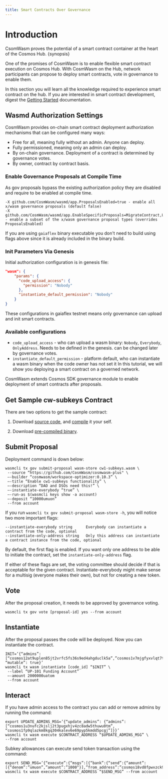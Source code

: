 ```yaml
---
title: Smart Contracts Over Governance
---
```


# Introduction

CsomWasm proves the potential of a smart contract container at the heart of the Cosmos Hub. {synopsis}

One of the promises of CosmWasm is to enable flexible smart contract execution on Cosmos Hub. With CosmWasm on the Hub,
network participants can propose to deploy smart contracts, vote in governance to enable them.

In this section you will learn all the knowledge required to experience smart contract on the hub. If you are interested in smart contract
development, digest the [Getting Started](../getting-started/intro.md) documentation.

## Wasmd Authorization Settings

CosmWasm provides on-chain smart contract deployment authorization mechanisms that can be configured many ways:

- Free for all, meaning fully without an admin. Anyone can deploy.
- Fully permissioned, meaning only an admin can deploy.
- By on-chain governance. Deployment of a contract is determined by governance votes.
- By owner, contract by contract basis.

### Enable Governance Proposals at Compile Time

As gov proposals bypass the existing authorization policy they are disabled and require to be enabled at compile time.
```
-X github.com/CosmWasm/wasmd/app.ProposalsEnabled=true - enable all x/wasm governance proposals (default false)
-X github.com/CosmWasm/wasmd/app.EnableSpecificProposals=MigrateContract,UpdateAdmin,ClearAdmin - enable a subset of the x/wasm governance proposal types (overrides ProposalsEnabled)
```

If you are using `gaiaflex` binary executable you don't need to build using flags above since it is already included in
the binary build.

### Init Parameters Via Genesis

Initial authorization configuration is in genesis file:

```json
"wasm": {
    "params": {
      "code_upload_access": {
        "permission": "Nobody"
      },
      "instantiate_default_permission": "Nobody"
    }
}
```

These configurations in gaiaflex testnet means only governance can upload and init smart contracts.

### Available configurations
- `code_upload_access` - who can upload a wasm binary: `Nobody`, `Everybody`, `OnlyAddress`. Needs to be defined in the genesis.
can be changed later by governance votes.
- `instantiate_default_permission` - platform default, who can instantiate a wasm binary when the code owner has not set it
In this tutorial, we will show you deploying a smart contract on a governed network.

CosmWasm extends Cosmos SDK governance module to enable deployment of smart contracts after proposals.

## Get Sample cw-subkeys Contract

There are two options to get the sample contract:

1. Download [source code](https://github.com/CosmWasm/cosmwasm-plus/tree/v0.1.1/contracts/cw20-base), and [compile]( ./../getting-started/compile-contract.md) it your self.

2. Download [pre-compiled binary](https://github.com/CosmWasm/cosmwasm-plus/releases/download/v0.1.1/cw20_base.wasm).

## Submit Proposal

Deployment command is down below:

```shell
wasmcli tx gov submit-proposal wasm-store cw1-subkeys.wasm \
 --source “https://github.com/CosmWasm/cosmwasm-plus" \
 —-builder “cosmwasm/workspace-optimizer:0.10.3” \
 —-title “Enable cw1-subkeys functionality” \
 —-description “DAO and DSOs need this!” \
 —-instantiate-everybody “true” \
 —-run-as $(wasmcli keys show -a account)
 —-deposit “10000umuon”
 --from account
```

If you run `wasmcli tx gov submit-proposal wasm-store -h`, you will notice two more important flags:

```shell
--instantiate-everybody string      Everybody can instantiate a contract from the code, optional
--instantiate-only-address string   Only this address can instantiate a contract instance from the code, optional
```

By default, the first flag is enabled. If you want only one address to be able to initiate the contract,
set the `instantiate-only-address` flag.

If either of these flags are set, the voting committee should decide if that is acceptable for the given contract.
Instantiate-everybody might make sense for a multisig (everyone makes their own), but not for creating a new token.

## Vote

After the proposal creation, it needs to be approved by governance voting.
```shell
wasmcli tx gov vote [proposal-id] yes --from account
```

## Instantiate

After the proposal passes the code will be deployed. Now you can instantiate the contract.

```shell
INIT=’{“admins”: [“cosmos12at9uplen85jt2vrfc5fs36s9ed4ahgduclk5a”,”cosmos1v7mjgfyxvlqt7tzj2j9fwee82fh6ra0jvhrxyp”,”cosmos18rkzfn65485wq68p3ylv4afhgguq904djepfkk”,”cosmos1xxkueklal9vejv9unqu80w9vptyepfa95pd53u”], “mutable”: true}’
wasmcli tx wasm instantiate [code_id] “$INIT” \
 --label “UP-101 Funding Account”
 —-amount 2000000uatom
 --from account
```

## Interact

If you have admin access to the contract you can add or remove admins by running the command:

```
export UPDATE_ADMINS_MSG=’{“update_admins”: {“admins”:[“cosmos1u3nufc2kjslj2t3pugxhjv4zc8adw5thuwu0tm”, “cosmos1fp9qlazkm8kgq304kalev6e69pyp5kmdd5pcgj”]}}’
wasmcli tx wasm execute $CONTRACT_ADDRESS “$UPDATE_ADMINS_MSG” \
--from account
```

Subkey allowances can execute send token transaction using the command:
```
export SEND_MSG=’{“execute”:{“msgs”:[{“bank”:{“send”:{“amount”:[{“denom”:”umuon”,”amount”:”1000"}],”from_address”:”cosmos18vd8fpwxzck93qlwghaj6arh4p7c5n89uzcee5",”to_address”:”cosmos1cs63ehtq6lw86vc87t42cnhcmydtnrffzdjhkz”}}}]}}’
wasmcli tx wasm execute $CONTRACT_ADDRESS “$SEND_MSG” --from account
```
